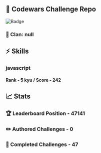 ## :trident: Codewars Challenge Repo
![Badge](https://www.codewars.com/users/scottworks/badges/large)
### :wolf: Clan: null
## :zap: Skills
### javascript
#### Rank - 5 kyu / Score - 242

## :chart_with_upwards_trend: Stats
### :trophy: Leaderboard Position - 47141
### :pencil2: Authored Challenges - 0
### :muscle: Completed Challenges - 47
